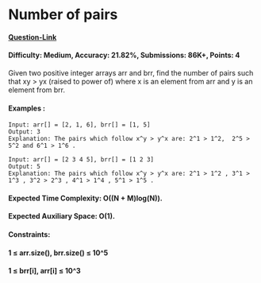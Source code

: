 # Number of pairs
#### [Question-Link](https://www.geeksforgeeks.org/problems/number-of-pairs-1587115620/1)
#### Difficulty: Medium, Accuracy: 21.82%, Submissions: 86K+, Points: 4

Given two positive integer arrays arr and brr, find the number of pairs such that xy > yx (raised to power of) where x is an element from arr and y is an element from brr.

#### Examples :
```
Input: arr[] = [2, 1, 6], brr[] = [1, 5]
Output: 3
Explanation: The pairs which follow x^y > y^x are: 2^1 > 1^2,  2^5 > 5^2 and 6^1 > 1^6 .
```
```
Input: arr[] = [2 3 4 5], brr[] = [1 2 3]
Output: 5
Explanation: The pairs which follow x^y > y^x are: 2^1 > 1^2 , 3^1 > 1^3 , 3^2 > 2^3 , 4^1 > 1^4 , 5^1 > 1^5 .
```
#### Expected Time Complexity: O((N + M)log(N)).
#### Expected Auxiliary Space: O(1).

#### Constraints:
#### 1 ≤ arr.size(), brr.size() ≤ 10^5
#### 1 ≤ brr[i], arr[i] ≤ 10^3
